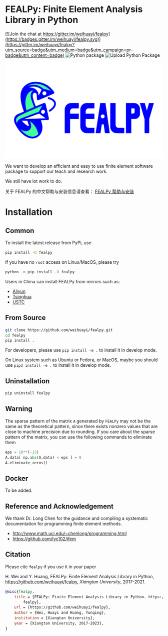 # FEALPy: Finite Element Analysis Library in Python

[![Join the chat at https://gitter.im/weihuayi/fealpy](https://badges.gitter.im/weihuayi/fealpy.svg)](https://gitter.im/weihuayi/fealpy?utm_source=badge&utm_medium=badge&utm_campaign=pr-badge&utm_content=badge)
![Python package](https://github.com/weihuayi/fealpy/workflows/Python%20package/badge.svg)
![Upload Python Package](https://github.com/weihuayi/fealpy/workflows/Upload%20Python%20Package/badge.svg)

![](./FEALPY.png)

We want to develop an efficient and easy to use finite element software
package to support our teach and research work. 

We still have lot work to do. 

关于 FEALPy 的中文帮助与安装信息请查看：
[FEALPy 帮助与安装](https://www.weihuayi.cn/fealpy/docs/zh/start/fealpy-install)

# Installation

## Common

To install the latest release from PyPi, use
```bash
pip install -U fealpy
``` 

If you have no `root` access on Linux/MacOS, please try 
```bash
python -m pip install -U fealpy
```

Users in China can install FEALPy from mirrors such as:
- [Aliyun](https://developer.aliyun.com/mirror/pypi)
- [Tsinghua](https://mirrors.tuna.tsinghua.edu.cn/help/pypi/)
- [USTC](https://lug.ustc.edu.cn/wiki/mirrors/help/pypi)

## From Source

```bash
git clone https://github.com/weihuayi/fealpy.git
cd fealpy
pip install .
```

For developers, please use `pip install -e .` to install it in develop mode.

On Linux system such as Ubuntu or Fedora, or MacOS, maybe you should use `pip3 install -e .` to install it in
develop mode.

## Uninstallation

```bash
pip uninstall fealpy
```

## Warning 
The sparse pattern of the matrix `A` generated by `FEALPy` may not be the same as the theoretical pattern, since there exists nonzero values that are close to machine precision due to rounding. If you care about the sparse pattern of the matrix, you can use the following commands to eliminate them
```python
eps = 10**(-15)
A.data[ np.abs(A.data) < eps ] = 0
A.eliminate_zeros()
```

## Docker

To be added.

## Reference and Acknowledgement

We thank Dr. Long Chen for the guidance and compiling a systematic documentation for programming finite element methods.
* http://www.math.uci.edu/~chenlong/programming.html
* https://github.com/lyc102/ifem


## Citation

Please cite `fealpy` if you use it in your paper

H. Wei and Y. Huang, FEALPy: Finite Element Analysis Library in Python, https://github.com/weihuayi/fealpy, *Xiangtan University*, 2017-2021.

```bibtex
@misc{fealpy,
	title = {FEALPy: Finite Element Analysis Library in Python. https://github.com/weihuayi/
        fealpy},
	url = {https://github.com/weihuayi/fealpy},
	author = {Wei, Huayi and Huang, Yunqing},
    institution = {Xiangtan University},
	year = {Xiangtan University, 2017-2023},
}
```









